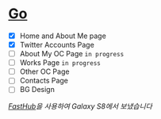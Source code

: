 # [Go](https://lunanyan.github.io)

- [x] Home and About Me page
- [x] Twitter Accounts Page
- [ ] About My OC Page `in progress` 
- [ ] Works Page `in progress` 
- [ ] Other OC Page
- [ ] Contacts Page
- [ ] BG Design

_[FastHub](https://play.google.com/store/apps/details?id=com.fastaccess.github)을 사용하여 Galaxy S8에서 보냈습니다_